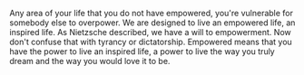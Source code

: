  Any area of your life that you do not have empowered, you're vulnerable for somebody else to overpower. We are designed to live an empowered life, an inspired life. As Nietzsche described, we have a will to empowerment. Now don't confuse that with tyrancy or dictatorship. Empowered means that you have the power to live an inspired life, a power to live the way you truly dream and the way you would love it to be.